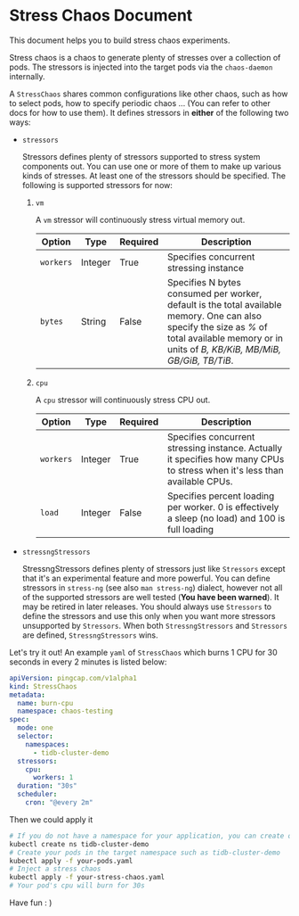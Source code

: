 # Stress Chaos Document

This document helps you to build stress chaos experiments.

Stress chaos is a chaos to generate plenty of stresses over a collection of pods. The stressors is injected into the target pods via the `chaos-daemon` internally. 

A `StressChaos` shares common configurations like other chaos, such as how to select pods, how to specify periodic chaos ... (You can refer to other docs for how to use them). It defines stressors in **either** of the following two ways:

* `stressors`

  Stressors defines plenty of stressors supported to stress system components out. You can use one or more of them to make up various kinds of stresses. At least one of the stressors should be specified. The following is supported stressors for now:

  1. `vm`

     A `vm` stressor will continuously stress virtual memory out. 

     | Option    | Type    | Required | Description                                                  |
     | --------- | ------- | -------- | ------------------------------------------------------------ |
     | `workers` | Integer | True     | Specifies concurrent stressing instance                      |
     | `bytes`   | String  | False    | Specifies N bytes consumed per worker, default is the total available memory. One can also specify the size as *%* of total available memory or in units of *B, KB/KiB, MB/MiB, GB/GiB, TB/TiB*. |

  2. `cpu`

     A `cpu` stressor will continuously stress CPU out. 

     | Option    | Type    | Required | Description                                                  |
     | --------- | ------- | -------- | ------------------------------------------------------------ |
     | `workers` | Integer | True     | Specifies concurrent stressing instance. Actually it specifies how many CPUs to stress when it's less than available CPUs. |
     | `load`    | Integer | False    | Specifies  percent loading per worker. 0 is effectively a sleep (no load) and 100 is full loading |

* `stressngStressors`

  StressngStressors defines plenty of stressors just like `Stressors` except that it's an experimental feature and more powerful. You can define stressors in `stress-ng` (see also `man stress-ng`) dialect, however not all of the supported stressors are well tested (**You have been warned**). It may be retired in later releases. You should always use `Stressors` to define the stressors and use this only when you want more stressors unsupported by `Stressors`. When both `StressngStressors` and `Stressors` are defined, `StressngStressors` wins. 

Let's try it out! An example `yaml` of `StressChaos` which burns 1 CPU for 30 seconds in every 2 minutes is listed below: 

```yaml
apiVersion: pingcap.com/v1alpha1
kind: StressChaos
metadata:
  name: burn-cpu
  namespace: chaos-testing
spec:
  mode: one
  selector:
    namespaces:
      - tidb-cluster-demo
  stressors:
    cpu:
      workers: 1
  duration: "30s"
  scheduler:
    cron: "@every 2m"
```

Then we could apply it 

```bash
# If you do not have a namespace for your application, you can create one such as tidb-cluster-demo
kubectl create ns tidb-cluster-demo
# Create your pods in the target namespace such as tidb-cluster-demo
kubectl apply -f your-pods.yaml
# Inject a stress chaos
kubectl apply -f your-stress-chaos.yaml
# Your pod's cpu will burn for 30s
```

Have fun : )


